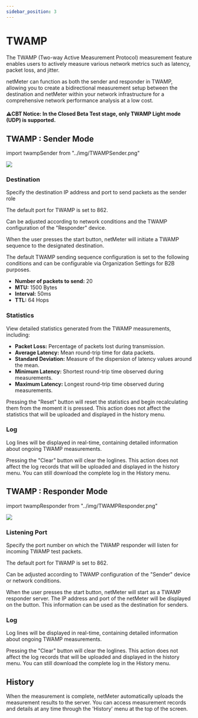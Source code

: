 ```yaml
---
sidebar_position: 3
---
```


# TWAMP

The TWAMP (Two-way Active Measurement Protocol) measurement feature enables users to actively measure 
various network metrics such as latency, packet loss, and jitter.

netMeter can function as both the sender and responder in TWAMP, allowing you to create a bidirectional 
measurement setup between the destination and netMeter within your network infrastructure for a 
comprehensive network performance analysis at a low cost.

#### **⚠︎CBT Notice:** In the Closed Beta Test stage, only TWAMP Light mode (UDP) is supported.

## TWAMP : Sender Mode

import twampSender from "../img/TWAMPSender.png"

<img src={twampSender} style={{width:380}} />

### Destination

Specify the destination IP address and port to send packets as the sender role

The default port for TWAMP is set to 862.

Can be adjusted according to network conditions and the TWAMP configuration of the "Responder" device.

When the user presses the start button, netMeter will initiate a TWAMP sequence to the designated destination.

The default TWAMP sending sequence configuration is set to the following conditions and can be configurable 
via Organization Settings for B2B purposes.

- **Number of packets to send:** 20
- **MTU:** 1500 Bytes
- **Interval:** 50ms
- **TTL:** 64 Hops

### Statistics

View detailed statistics generated from the TWAMP measurements, including:

- **Packet Loss:** Percentage of packets lost during transmission.
- **Average Latency:** Mean round-trip time for data packets.
- **Standard Deviation:** Measure of the dispersion of latency values around the mean.
- **Minimum Latency:** Shortest round-trip time observed during measurements.
- **Maximum Latency:** Longest round-trip time observed during measurements.

Pressing the "Reset" button will reset the statistics and begin recalculating them from the moment it is pressed. 
This action does not affect the statistics that will be uploaded and displayed in the history menu.

### Log

Log lines will be displayed in real-time, containing detailed information about ongoing TWAMP measurements.

Pressing the "Clear" button will clear the loglines. This action does not affect the log records that will be 
uploaded and displayed in the history menu. You can still download the complete log in the History menu.

## TWAMP : Responder Mode

import twampResponder from "../img/TWAMPResponder.png"

<img src={twampResponder} style={{width:380}} />

### Listening Port

Specify the port number on which the TWAMP responder will listen for incoming TWAMP test packets.

The default port for TWAMP is set to 862.

Can be adjusted according to TWAMP configuration of the "Sender" device or network conditions.

When the user presses the start button, netMeter will start as a TWAMP responder server. 
The IP address and port of the netMeter will be displayed on the button. This information can be used as the destination for senders.

### Log

Log lines will be displayed in real-time, containing detailed information about ongoing TWAMP measurements.

Pressing the "Clear" button will clear the loglines. This action does not affect the log records that will be 
uploaded and displayed in the history menu. You can still download the complete log in the History menu.

## History

When the measurement is complete, netMeter automatically uploads the measurement results to the server. 
You can access measurement records and details at any time through the 'History' menu at the top of the screen.